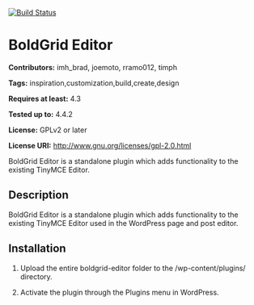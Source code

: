 [![Build Status](https://travis-ci.org/BoldGrid/boldgrid-editor.svg?branch=master)](https://travis-ci.org/BoldGrid/boldgrid-editor)

# BoldGrid Editor #
**Contributors:** imh_brad, joemoto, rramo012, timph
  
**Tags:** inspiration,customization,build,create,design
  
**Requires at least:** 4.3
  
**Tested up to:** 4.4.2
  
**License:** GPLv2 or later
  
**License URI:** http://www.gnu.org/licenses/gpl-2.0.html
  

BoldGrid Editor is a standalone plugin which adds functionality to the existing TinyMCE Editor.

## Description ##

BoldGrid Editor is a standalone plugin which adds functionality to the existing TinyMCE Editor used in the WordPress page and post editor.

## Installation ##

1. Upload the entire boldgrid-editor folder to the /wp-content/plugins/ directory.

2. Activate the plugin through the Plugins menu in WordPress.